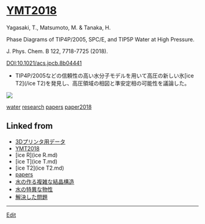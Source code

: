 ---
---
# [YMT2018](/YMT2018)

Yagasaki, T., Matsumoto, M. & Tanaka, H.

Phase Diagrams of TIP4P/2005, SPC/E, and TIP5P Water at High Pressure. 

J. Phys. Chem. B 122, 7718-7725 (2018). 

[DOI:10.1021/acs.jpcb.8b04441](http://doi.org/10.1021/acs.jpcb.8b04441)


* TIP4P/2005などの信頼性の高い水分子モデルを用いて高圧の新しい氷[ice T2](/ice T2)を発見し、高圧領域の相図と準安定相の可能性を議論した。

![](https://i.gyazo.com/5b848ef29c0362f8f5b42480e4d01b98.png)

[](http://youtu.be/1SdNMDIU1mw)

[water](/water) [research](/research) [papers](/papers) [paper2018](/paper2018) 


## Linked from

* [3Dプリンタ用データ](3Dプリンタ用データ.md)
* [YMT2018](YMT2018.md)
* [ice R](ice R.md)
* [ice T](ice T.md)
* [ice T2](ice T2.md)
* [papers](papers.md)
* [水の作る複雑な結晶構造](水の作る複雑な結晶構造.md)
* [水の特異な物性](水の特異な物性.md)
* [解決した問題](解決した問題.md)


----
[Edit](https://github.com/vitroid/vitroid.github.io/edit/master/MD/YMT2018.md)
